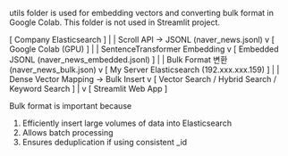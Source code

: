 utils folder is used for embedding vectors and converting bulk format in Google Colab. This folder is not used in Streamlit project. 


[ Company Elasticsearch ]
        |
        |  Scroll API → JSONL (naver_news.jsonl)
        v
[ Google Colab (GPU) ]
        |
        |  SentenceTransformer Embedding
        v
[ Embedded JSONL (naver_news_embedded.jsonl) ]
        |
        |  Bulk Format 변환 (naver_news_bulk.json)
        v
[ My Server Elasticsearch (192.xxx.xxx.159) ]
        |
        |  Dense Vector Mapping → Bulk Insert
        v
[ Vector Search / Hybrid Search / Keyword Search ]
        |
        v
[ Streamlit Web App ]


Bulk format is important because
1. Efficiently insert large volumes of data into Elasticsearch
2. Allows batch processing
3. Ensures deduplication if using consistent _id
